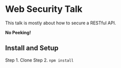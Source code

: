# Web Security Talk

This talk is mostly about how to secure a RESTful API. 

**No Peeking!**

## Install and Setup

Step 1. Clone
Step 2. `npm install`

